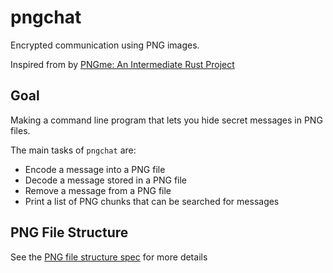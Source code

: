 # pngchat

Encrypted communication using PNG images.

Inspired from by [PNGme: An Intermediate Rust Project](https://picklenerd.github.io/pngme_book/introduction.html)

## Goal
Making a command line program that lets you hide secret messages in PNG files.

The main tasks of `pngchat` are:
* Encode a message into a PNG file
* Decode a message stored in a PNG file
* Remove a message from a PNG file
* Print a list of PNG chunks that can be searched for messages

## PNG File Structure
See the [PNG file structure spec](http://www.libpng.org/pub/png/spec/1.2/PNG-Structure.html) for more details

